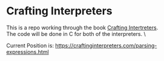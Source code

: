 # Crafting Interpreters

This is a repo working through the book [Crafting Intertreters](https://craftinginterpreters.com/contents.html). \
The code will be done in C for both of the interpreters. \

Current Position is: https://craftinginterpreters.com/parsing-expressions.html
